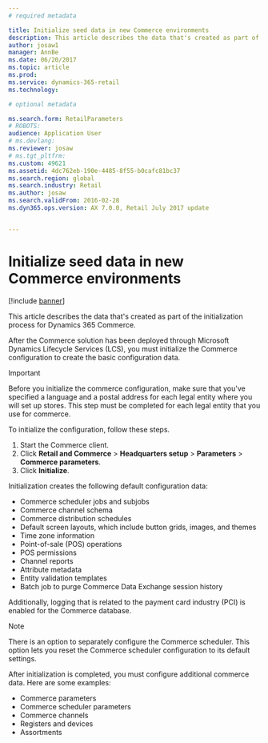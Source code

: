 ```yaml
---
# required metadata

title: Initialize seed data in new Commerce environments
description: This article describes the data that's created as part of the initialization process for Dynamics 365 Commerce.
author: josaw1
manager: AnnBe
ms.date: 06/20/2017
ms.topic: article
ms.prod: 
ms.service: dynamics-365-retail
ms.technology: 

# optional metadata

ms.search.form: RetailParameters
# ROBOTS: 
audience: Application User
# ms.devlang: 
ms.reviewer: josaw
# ms.tgt_pltfrm: 
ms.custom: 49621
ms.assetid: 4dc762eb-190e-4485-8f55-b0cafc81bc37
ms.search.region: global
ms.search.industry: Retail
ms.author: josaw
ms.search.validFrom: 2016-02-28
ms.dyn365.ops.version: AX 7.0.0, Retail July 2017 update


---
```


# Initialize seed data in new Commerce environments

[!include [banner](includes/banner.md)]

This article describes the data that's created as part of the initialization process for Dynamics 365 Commerce.

After the Commerce solution has been deployed through Microsoft Dynamics Lifecycle Services (LCS), you must initialize the Commerce configuration to create the basic configuration data.

> [!IMPORTANT]
> Before you initialize the commerce configuration, make sure that you've specified a language and a postal address for each legal entity where you will set up stores. This step must be completed for each legal entity that you use for commerce.

To initialize the configuration, follow these steps.

1. Start the Commerce client.
2. Click **Retail and Commerce** &gt; **Headquarters setup** &gt; **Parameters** &gt; **Commerce parameters**.
3. Click **Initialize**.

Initialization creates the following default configuration data:

- Commerce scheduler jobs and subjobs
- Commerce channel schema
- Commerce distribution schedules
- Default screen layouts, which include button grids, images, and themes
- Time zone information
- Point-of-sale (POS) operations
- POS permissions
- Channel reports
- Attribute metadata
- Entity validation templates
- Batch job to purge Commerce Data Exchange session history

Additionally, logging that is related to the payment card industry (PCI) is enabled for the Commerce database.

> [!NOTE]
> There is an option to separately configure the Commerce scheduler. This option lets you reset the Commerce scheduler configuration to its default settings.

After initialization is completed, you must configure additional commerce data. Here are some examples:

- Commerce parameters
- Commerce scheduler parameters
- Commerce channels
- Registers and devices
- Assortments

